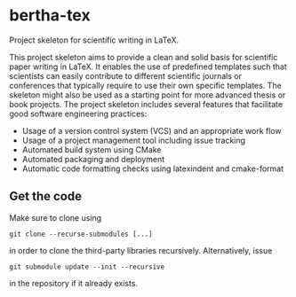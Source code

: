 # bertha-tex

Project skeleton for scientific writing in LaTeX.

This project skeleton aims to provide a clean and solid basis for scientific
paper writing in LaTeX. It enables the use of predefined templates such that
scientists can easily contribute to different scientific journals or
conferences that typically require to use their own specific templates. The
skeleton might also be used as a starting point for more advanced thesis or
book projects. The project skeleton includes several features that facilitate
good software engineering practices:

 - Usage of a version control system (VCS) and an appropriate work flow
 - Usage of a project management tool including issue tracking
 - Automated build system using CMake
 - Automated packaging and deployment
 - Automatic code formatting checks using latexindent and cmake-format

## Get the code

Make sure to clone using

    git clone --recurse-submodules [...]

in order to clone the third-party libraries recursively. Alternatively, issue

    git submodule update --init --recursive

in the repository if it already exists.
